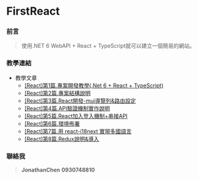 # FirstReact
### 前言
>使用.NET 6 WebAPI + React + TypeScript就可以建立一個簡易的網站。

### 教學連結
* 教學文章
  * [[React]第1篇.專案開發教學(.Net 6 + React + TypeScript)](https://jonathanchenblog.blogspot.com/2022/12/reactnet-6-react-typescript.html)
  * [[React]第2篇.專案結構說明](https://jonathanchenblog.blogspot.com/2022/12/react2net-6-react-typescript.html)
  * [[React]第3篇.React開發-mui導覽列&路由設定](https://jonathanchenblog.blogspot.com/2022/12/react3react-mui.html)
  * [[React]第4篇.API驗證機制實作說明](https://jonathanchenblog.blogspot.com/2022/12/react4api.html)
  * [[React]第5篇.React加入登入機制+串接API](https://jonathanchenblog.blogspot.com/2022/12/react5reactapi.html)
  * [[React]第6篇.環境佈署](https://jonathanchenblog.blogspot.com/2022/12/react6.html)
  * [[React]第7篇.用 react-i18next 實現多國語言](https://jonathanchenblog.blogspot.com/2022/12/react7-react-i18next.html)
  * [[React]第8篇.Redux說明&導入](https://jonathanchenblog.blogspot.com/2023/01/react8redux.html)
  
### 聯絡我
>**JonathanChen** 
>**0930748810**

